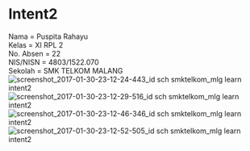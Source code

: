 # Intent2
Nama = Puspita Rahayu<br>
Kelas = XI RPL 2<br>
No. Absen = 22 <br>
NIS/NISN = 4803/1522.070<br>
Sekolah = SMK TELKOM MALANG
![screenshot_2017-01-30-23-12-24-443_id sch smktelkom_mlg learn intent2](https://cloud.githubusercontent.com/assets/22347907/22430957/801b499a-e742-11e6-83b3-9614b5ba57aa.png)
![screenshot_2017-01-30-23-12-29-516_id sch smktelkom_mlg learn intent2](https://cloud.githubusercontent.com/assets/22347907/22430958/8024600c-e742-11e6-8c84-0ae180cddc6c.png)
![screenshot_2017-01-30-23-12-46-346_id sch smktelkom_mlg learn intent2](https://cloud.githubusercontent.com/assets/22347907/22430959/80279420-e742-11e6-836c-b22381c05177.png)
![screenshot_2017-01-30-23-12-52-505_id sch smktelkom_mlg learn intent2](https://cloud.githubusercontent.com/assets/22347907/22430960/8029bb7e-e742-11e6-9bd9-f8591ebe0075.png)
